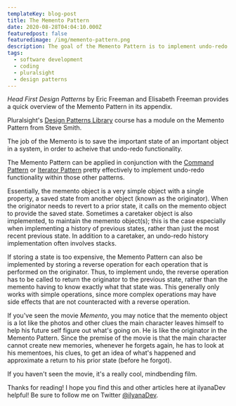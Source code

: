 ```yaml
---
templateKey: blog-post
title: The Memento Pattern
date: 2020-08-28T04:04:10.000Z
featuredpost: false
featuredimage: /img/memento-pattern.png
description: The goal of the Memento Pattern is to implement undo-redo functionality for one or more objects in a system without violating the Single Responsibility Principle (which would be violated if the objects were responsible for their own undo-redo functionality).
tags:
  - software development
  - coding
  - pluralsight
  - design patterns
---
```

 
*Head First Design Patterns* by Eric Freeman and Elisabeth Freeman provides a quick overview of the Memento Pattern in its appendix.

Pluralsight's [Design Patterns Library](https://app.pluralsight.com/library/courses/patterns-library/table-of-contents) course has a module on the Memento Pattern from Steve Smith.

The job of the Memento is to save the important state of an important object in a system, in order to acheive that undo-redo functionality.

The Memento Pattern can be applied in conjunction with the [Command Pattern](https://ilyana.dev/blog/2020-08-20-command-pattern/) or [Iterator Pattern](https://ilyana.dev/blog/2020-08-25-iterator-pattern/) pretty effectively to implement undo-redo functionality within those other patterns.

Essentially, the memento object is a very simple object with a single property, a saved state from another object (known as the originator). When the originator needs to revert to a prior state, it calls on the memento object to provide the saved state. Sometimes a caretaker object is also implemented, to maintain the memento object(s); this is the case especially when implementing a history of previous states, rather than just the most recent previous state. In addition to a caretaker, an undo-redo history implementation often involves stacks.

If storing a state is too expensive, the Memento Pattern can also be implemented by storing a reverse operation for each operation that is performed on the originator. Thus, to implement undo, the reverse operation has to be called to return the originator to the previous state, rather than the memento having to know exactly what that state was. This generally only works with simple operations, since more complex operations may have side effects that are not counteracted with a reverse operation.

If you've seen the movie *Memento*, you may notice that the memento object is a lot like the photos and other clues the main character leaves himself to help his future self figure out what's going on. He is like the originator in the Memento Pattern. Since the premise of the movie is that the main character cannot create new memories, whenever he forgets again, he has to look at his mementoes, his clues, to get an idea of what's happened and approximate a return to his prior state (before he forgot).

If you haven't seen the movie, it's a really cool, mindbending film.

Thanks for reading! I hope you find this and other articles here at ilyanaDev helpful! Be sure to follow me on Twitter [@ilyanaDev](https://twitter.com/ilyanaDev).
